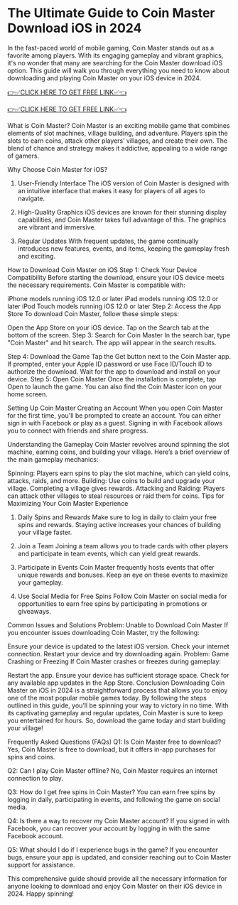 # The Ultimate Guide to Coin Master Download iOS in 2024
In the fast-paced world of mobile gaming, Coin Master stands out as a favorite among players. With its engaging gameplay and vibrant graphics, it's no wonder that many are searching for the Coin Master download iOS option. This guide will walk you through everything you need to know about downloading and playing Coin Master on your iOS device in 2024.

[👉✅CLICK HERE TO GET FREE LINK✅👈](https://freesingup.online/CoinMasterSpin)

[👉✅CLICK HERE TO GET FREE LINK✅👈](https://freesingup.online/CoinMasterSpin)

What is Coin Master?
Coin Master is an exciting mobile game that combines elements of slot machines, village building, and adventure. Players spin the slots to earn coins, attack other players’ villages, and create their own. The blend of chance and strategy makes it addictive, appealing to a wide range of gamers.

Why Choose Coin Master for iOS?
1. User-Friendly Interface
The iOS version of Coin Master is designed with an intuitive interface that makes it easy for players of all ages to navigate.

2. High-Quality Graphics
iOS devices are known for their stunning display capabilities, and Coin Master takes full advantage of this. The graphics are vibrant and immersive.

3. Regular Updates
With frequent updates, the game continually introduces new features, events, and items, keeping the gameplay fresh and exciting.

How to Download Coin Master on iOS
Step 1: Check Your Device Compatibility
Before starting the download, ensure your iOS device meets the necessary requirements. Coin Master is compatible with:

iPhone models running iOS 12.0 or later
iPad models running iOS 12.0 or later
iPod Touch models running iOS 12.0 or later
Step 2: Access the App Store
To download Coin Master, follow these simple steps:

Open the App Store on your iOS device.
Tap on the Search tab at the bottom of the screen.
Step 3: Search for Coin Master
In the search bar, type "Coin Master" and hit search. The app will appear in the search results.

Step 4: Download the Game
Tap the Get button next to the Coin Master app.
If prompted, enter your Apple ID password or use Face ID/Touch ID to authorize the download.
Wait for the app to download and install on your device.
Step 5: Open Coin Master
Once the installation is complete, tap Open to launch the game. You can also find the Coin Master icon on your home screen.

Setting Up Coin Master
Creating an Account
When you open Coin Master for the first time, you'll be prompted to create an account. You can either sign in with Facebook or play as a guest. Signing in with Facebook allows you to connect with friends and share progress.

Understanding the Gameplay
Coin Master revolves around spinning the slot machine, earning coins, and building your village. Here’s a brief overview of the main gameplay mechanics:

Spinning: Players earn spins to play the slot machine, which can yield coins, attacks, raids, and more.
Building: Use coins to build and upgrade your village. Completing a village gives rewards.
Attacking and Raiding: Players can attack other villages to steal resources or raid them for coins.
Tips for Maximizing Your Coin Master Experience
1. Daily Spins and Rewards
Make sure to log in daily to claim your free spins and rewards. Staying active increases your chances of building your village faster.

2. Join a Team
Joining a team allows you to trade cards with other players and participate in team events, which can yield great rewards.

3. Participate in Events
Coin Master frequently hosts events that offer unique rewards and bonuses. Keep an eye on these events to maximize your gameplay.

4. Use Social Media for Free Spins
Follow Coin Master on social media for opportunities to earn free spins by participating in promotions or giveaways.

Common Issues and Solutions
Problem: Unable to Download Coin Master
If you encounter issues downloading Coin Master, try the following:

Ensure your device is updated to the latest iOS version.
Check your internet connection.
Restart your device and try downloading again.
Problem: Game Crashing or Freezing
If Coin Master crashes or freezes during gameplay:

Restart the app.
Ensure your device has sufficient storage space.
Check for any available app updates in the App Store.
Conclusion
Downloading Coin Master on iOS in 2024 is a straightforward process that allows you to enjoy one of the most popular mobile games today. By following the steps outlined in this guide, you’ll be spinning your way to victory in no time. With its captivating gameplay and regular updates, Coin Master is sure to keep you entertained for hours. So, download the game today and start building your village!

Frequently Asked Questions (FAQs)
Q1: Is Coin Master free to download?
Yes, Coin Master is free to download, but it offers in-app purchases for spins and coins.

Q2: Can I play Coin Master offline?
No, Coin Master requires an internet connection to play.

Q3: How do I get free spins in Coin Master?
You can earn free spins by logging in daily, participating in events, and following the game on social media.

Q4: Is there a way to recover my Coin Master account?
If you signed in with Facebook, you can recover your account by logging in with the same Facebook account.

Q5: What should I do if I experience bugs in the game?
If you encounter bugs, ensure your app is updated, and consider reaching out to Coin Master support for assistance.

This comprehensive guide should provide all the necessary information for anyone looking to download and enjoy Coin Master on their iOS device in 2024. Happy spinning!
